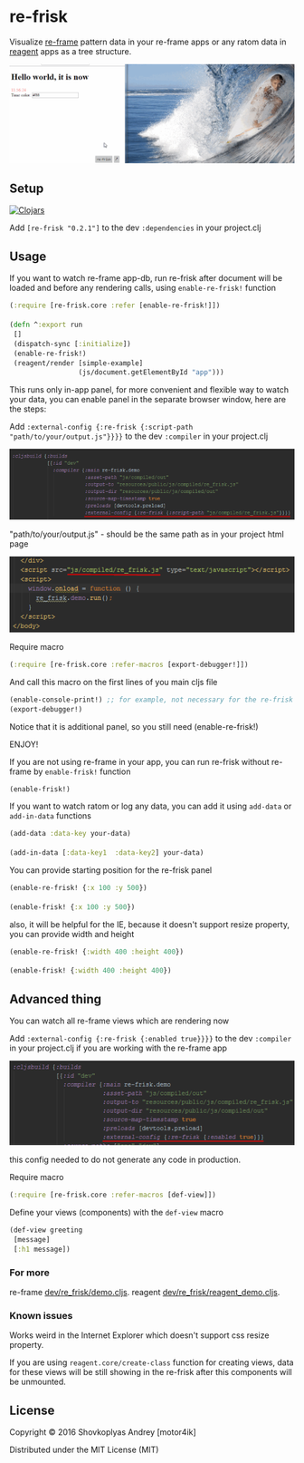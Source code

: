 # re-frisk

Visualize [re-frame](https://github.com/Day8/re-frame) pattern data in your re-frame apps or any ratom data in [reagent](https://reagent-project.github.io) apps as a tree structure.

<img src="re-frisk-debugger.gif">

## Setup

[![Clojars](https://img.shields.io/clojars/v/re-frisk.svg)](https://clojars.org/re-frisk)

Add `[re-frisk "0.2.1"]` to the dev `:dependencies` in your project.clj


## Usage

If you want to watch re-frame app-db, run re-frisk after document will be loaded and before any rendering calls, using `enable-re-frisk!` function

```clojure
(:require [re-frisk.core :refer [enable-re-frisk!]])

(defn ^:export run
 []
 (dispatch-sync [:initialize])
 (enable-re-frisk!)
 (reagent/render [simple-example]
                 (js/document.getElementById "app")))
```

This runs only in-app panel, for more convenient and flexible way to watch your data, you can enable panel in the separate browser window, here are the steps:

Add `:external-config {:re-frisk {:script-path "path/to/your/output.js"}}}}` to the dev `:compiler` in your project.clj

<img src="re-frisk-project-debugger.png">

"path/to/your/output.js" - should be the same path as in your project html page

<img src="re-frisk-index.png">

Require macro
```clojure
(:require [re-frisk.core :refer-macros [export-debugger!]])
```

And call this macro on the first lines of you main cljs file

```clojure
(enable-console-print!) ;; for example, not necessary for the re-frisk
(export-debugger!)
```

Notice that it is additional panel, so you still need (enable-re-frisk!)

ENJOY!

If you are not using re-frame in your app, you can run re-frisk without re-frame by `enable-frisk!` function

```clojure
(enable-frisk!)
```

If you want to watch ratom or log any data, you can add it using `add-data` or `add-in-data` functions

```clojure
(add-data :data-key your-data)

(add-in-data [:data-key1  :data-key2] your-data)
```

You can provide starting position for the re-frisk panel

```clojure
(enable-re-frisk! {:x 100 :y 500})

(enable-frisk! {:x 100 :y 500})
```

also, it will be helpful for the IE, because it doesn't support resize property, you can provide width and height

```clojure
(enable-re-frisk! {:width 400 :height 400})

(enable-frisk! {:width 400 :height 400})
```


## Advanced thing

You can watch all re-frame views which are rendering now

Add `:external-config {:re-frisk {:enabled true}}}}` to the dev `:compiler` in your project.clj if you are working with the re-frame app

<img src="re-frisk-project.png">

this config needed to do not generate any code in production.


Require macro
```clojure
(:require [re-frisk.core :refer-macros [def-view]])
```

Define your views (components) with the `def-view` macro

```clojure
(def-view greeting
 [message]
 [:h1 message])
```


### For more

re-frame [dev/re_frisk/demo.cljs](https://github.com/flexsurfer/re-frisk/blob/master/dev/re_frisk/demo.cljs).
reagent [dev/re_frisk/reagent_demo.cljs](https://github.com/flexsurfer/re-frisk/blob/master/dev/re_frisk/reagent_demo.cljs).

### Known issues

Works weird in the Internet Explorer which doesn't support css resize property.

If you are using `reagent.core/create-class` function for creating views, data for these views will be still showing in the re-frisk after this components will be unmounted.

## License

Copyright © 2016 Shovkoplyas Andrey [motor4ik]

Distributed under the MIT License (MIT)
